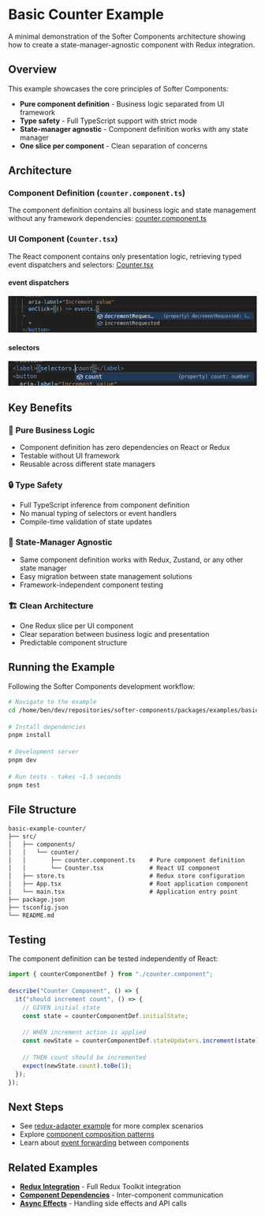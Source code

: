 # Basic Counter Example

A minimal demonstration of the Softer Components architecture showing how to create a state-manager-agnostic component with Redux integration.

## Overview

This example showcases the core principles of Softer Components:

- **Pure component definition** - Business logic separated from UI framework
- **Type safety** - Full TypeScript support with strict mode
- **State-manager agnostic** - Component definition works with any state manager
- **One slice per component** - Clean separation of concerns

## Architecture

### Component Definition (`counter.component.ts`)

The component definition contains all business logic and state management without any framework dependencies: [counter.component.ts](src/components/counter/counter.component.ts)

### UI Component (`Counter.tsx`)

The React component contains only presentation logic, retrieving typed event dispatchers and selectors:
[Counter.tsx](./src/components/counter/Counter.tsx)

#### event dispatchers

![Strongly Typed Events](./docs/images/strongly-typed-events.png)

#### selectors

![Strongly Typed Selectors](./docs/images/strongly-typed-selectors.png)

## Key Benefits

### 🎯 **Pure Business Logic**

- Component definition has zero dependencies on React or Redux
- Testable without UI framework
- Reusable across different state managers

### 🔒 **Type Safety**

- Full TypeScript inference from component definition
- No manual typing of selectors or event handlers
- Compile-time validation of state updates

### 🔄 **State-Manager Agnostic**

- Same component definition works with Redux, Zustand, or any other state manager
- Easy migration between state management solutions
- Framework-independent component testing

### 🏗️ **Clean Architecture**

- One Redux slice per UI component
- Clear separation between business logic and presentation
- Predictable component structure

## Running the Example

Following the Softer Components development workflow:

```bash
# Navigate to the example
cd /home/ben/dev/repositories/softer-components/packages/examples/basic-example-counter

# Install dependencies
pnpm install

# Development server
pnpm dev

# Run tests - takes ~1.5 seconds
pnpm test

```

## File Structure

```
basic-example-counter/
├── src/
│   ├── components/
│   │   └── counter/
│   │       ├── counter.component.ts    # Pure component definition
│   │       └── Counter.tsx             # React UI component
│   ├── store.ts                        # Redux store configuration
│   ├── App.tsx                         # Root application component
│   └── main.tsx                        # Application entry point
├── package.json
├── tsconfig.json
└── README.md
```

## Testing

The component definition can be tested independently of React:

```typescript
import { counterComponentDef } from "./counter.component";

describe("Counter Component", () => {
  it("should increment count", () => {
    // GIVEN initial state
    const state = counterComponentDef.initialState;

    // WHEN increment action is applied
    const newState = counterComponentDef.stateUpdaters.increment(state);

    // THEN count should be incremented
    expect(newState.count).toBe(1);
  });
});
```

## Next Steps

- See [redux-adapter example](../basic-redux-with-softer-components/) for more complex scenarios
- Explore [component composition patterns](../../docs/component-composition.md)
- Learn about [event forwarding](../../docs/event-forwarding.md) between components

## Related Examples

- **[Redux Integration](../basic-redux-with-softer-components/)** - Full Redux Toolkit integration
- **[Component Dependencies](../component-dependencies/)** - Inter-component communication
- **[Async Effects](../async-effects/)** - Handling side effects and API calls
